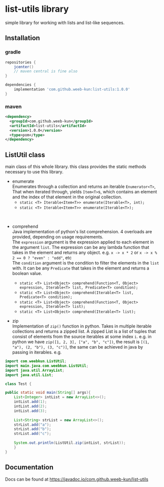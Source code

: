 # list-utils library
simple library for working with lists and list-like sequences.

## Installation
### gradle

```groovy
repositories {
    jcenter()
    // maven central is fine also
}

dependencies {
    implementation 'com.github.weeb-kun:list-utils:1.0.0'
}
```

### maven

```xml
<dependency>
  <groupId>com.github.weeb-kun</groupId>
  <artifactId>list-utils</artifactId>
  <version>1.0.0</version>
  <type>pom</type>
</dependency>
```

## ListUtil class
main class of this whole library.
this class provides the static methods necessary to use this library.

- enumerate<br>
Enumerates through a collection and returns an iterable `Enumerator<T>`,
That when iterated through, yields `Item<T>`s, which contains an element and the index of that element in the original collection.
    - `static <T> Iterable<Item<T>> enumerate(Iterable<T>, int);`
    - `static <T> Iterable<Item<T>> enumerate(Iterable<T>);`

<br>

- comprehend<br>
Java implementation of python's list comprehension.
4 overloads are provided, depending on usage requirements.<br>
The `expression` argument is the expression applied to each element in the argument `list`.
The expression can be any lambda function that takes in the element and returns any object.
e.g. `x -> x * 2` or `x -> x % 2 == 0 ? "even" : "odd"`, etc<br>
The `condition` argument is the condition to filter the elements in the `list` with.
It can be any `Predicate` that takes in the element and returns a boolean value.
    - `static <T> List<Object> comprehend(Function<T, Object> expression, Iterable<T> list, Predicate<T> condition);`
    - `static <T> List<Object> comprehend(Iterable<T> list, Predicate<T> condition);`
    - `static <T> List<Object> comprehend(Function<T, Object> expression, Iterable<T> list);`
    - `static <T> List<Object> comprehend(Iterable<T> list);`

- zip<br>
Implementation of `zip()` function in python.
Takes in multiple iterable collections and returns a zipped list.
A zipped List is a list of tuples that consist of elements from the source iterables at some index `i`.
e.g. in python we have `zip([1, 2, 3], ["a", "b", "c"])`, the result is `[(1, "a"), (2, "b"), (3, "c")]`,
the same can be achieved in java by passing in iterables.
e.g.

```java
import com.weebkun.ListUtil;
import main.java.com.weebkun.ListUtil;
import java.util.ArrayList;
import java.util.List;

class Test {

public static void main(String[] args){
    List<Integer> intList = new ArrayList<>();
    intList.add(1);
    intList.add(2);
    intList.add(3);
    
    List<String> strList = new ArrayList<>();
    strList.add("a");
    strList.add("b");
    strList.add("c");
    
    System.out.println(ListUtil.zip(intList, strList));
    }
}
```

## Documentation
Docs can be found at https://javadoc.io/com.github.weeb-kun/list-utils
